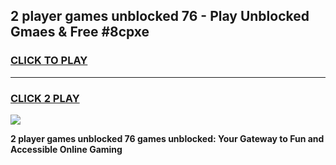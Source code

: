 
## 2 player games unblocked 76 - Play Unblocked Gmaes & Free #8cpxe
<h3>
<a href="https://news.freeplayer.one?title=2_player_games_unblocked_76&ref=26F">CLICK TO PLAY</a></h3>
<hr>

<h3>
<a href="https://news.freeplayer.one?title=2_player_games_unblocked_76&ref=26F">CLICK 2 PLAY</a>
  
</h3>

<a href="https://news.freeplayer.one?title=2_player_games_unblocked_76&ref=26F/"><img src="https://clearcache.store/games.png"></a>


**2 player games unblocked 76 games unblocked: Your Gateway to Fun and Accessible Online Gaming**
